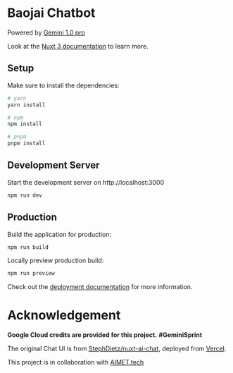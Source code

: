 # Baojai Chatbot

Powered by [Gemini 1.0 pro](https://ai.google.dev/)


Look at the [Nuxt 3 documentation](https://nuxt.com/docs/getting-started/introduction) to learn more.

## Setup

Make sure to install the dependencies:

```bash
# yarn
yarn install

# npm
npm install

# pnpm
pnpm install
```

## Development Server

Start the development server on http://localhost:3000

```bash
npm run dev
```

## Production

Build the application for production:

```bash
npm run build
```

Locally preview production build:

```bash
npm run preview
```

Check out the [deployment documentation](https://nuxt.com/docs/getting-started/deployment) for more information.
# Acknowledgement
**Google Cloud credits are provided for this project.**  **#GeminiSprint**

The original Chat UI is from [StephDietz/nuxt-ai-chat](https://github.com/StephDietz/nuxt-ai-chat), deployed from [Vercel](https://vercel.app/).

This project is in collaboration with [AIMET.tech](https://aimet.tech)
